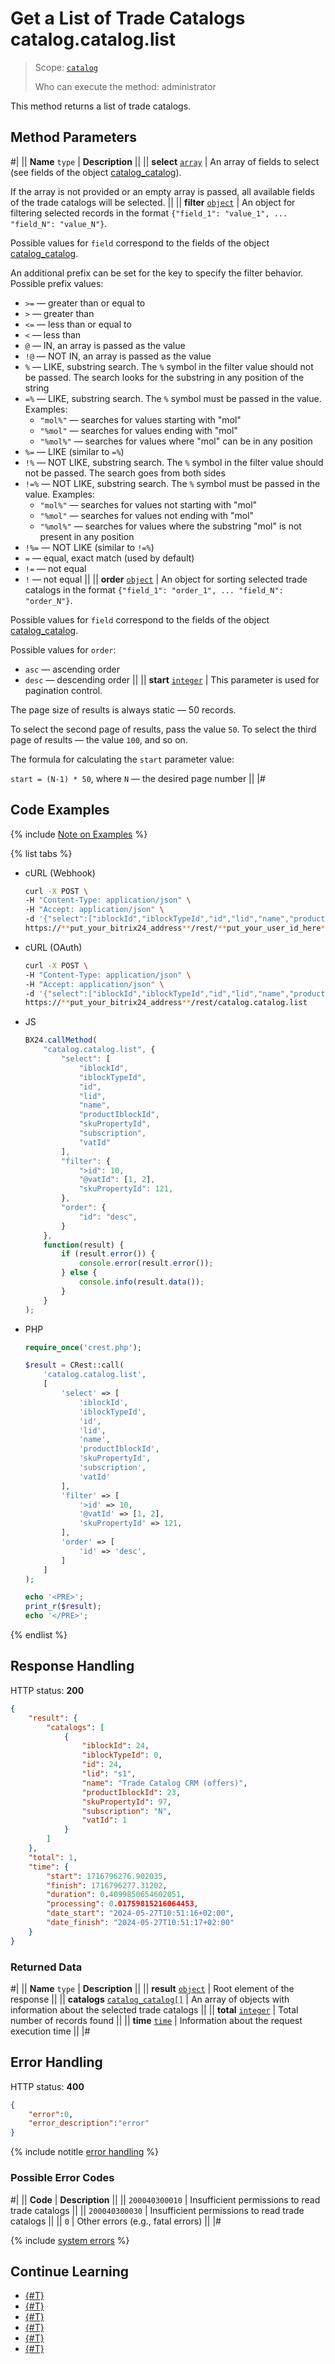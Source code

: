 # Get a List of Trade Catalogs catalog.catalog.list

> Scope: [`catalog`](../../scopes/permissions.md)
>
> Who can execute the method: administrator

This method returns a list of trade catalogs.

## Method Parameters

#|
|| **Name**
`type` | **Description** ||
|| **select**
[`array`](../../data-types.md) | 
An array of fields to select (see fields of the object [catalog_catalog](../data-types.md#catalog_catalog)).

If the array is not provided or an empty array is passed, all available fields of the trade catalogs will be selected.
||
|| **filter**
[`object`](../../data-types.md) | An object for filtering selected records in the format `{"field_1": "value_1", ... "field_N": "value_N"}`.

Possible values for `field` correspond to the fields of the object [catalog_catalog](../data-types.md#catalog_catalog). 

An additional prefix can be set for the key to specify the filter behavior. Possible prefix values:
- `>=` — greater than or equal to
- `>` — greater than
- `<=` — less than or equal to
- `<` — less than
- `@` — IN, an array is passed as the value
- `!@` — NOT IN, an array is passed as the value
- `%` — LIKE, substring search. The `%` symbol in the filter value should not be passed. The search looks for the substring in any position of the string
- `=%` — LIKE, substring search. The `%` symbol must be passed in the value. Examples:
    - `"mol%"` — searches for values starting with "mol"
    - `"%mol"` — searches for values ending with "mol"
    - `"%mol%"` — searches for values where "mol" can be in any position
- `%=` — LIKE (similar to `=%`)
- `!%` — NOT LIKE, substring search. The `%` symbol in the filter value should not be passed. The search goes from both sides
- `!=%` — NOT LIKE, substring search. The `%` symbol must be passed in the value. Examples:
    - `"mol%"` — searches for values not starting with "mol"
    - `"%mol"` — searches for values not ending with "mol"
    - `"%mol%"` — searches for values where the substring "mol" is not present in any position
- `!%=` — NOT LIKE (similar to `!=%`)
- `=` — equal, exact match (used by default)
- `!=` — not equal
- `!` — not equal ||
|| **order**
[`object`](../../data-types.md) | 
An object for sorting selected trade catalogs in the format `{"field_1": "order_1", ... "field_N": "order_N"}`.

Possible values for `field` correspond to the fields of the object [catalog_catalog](../data-types.md#catalog_catalog).

Possible values for `order`:
- `asc` — ascending order
- `desc` — descending order
||
|| **start**
[`integer`](../../data-types.md) | This parameter is used for pagination control.

The page size of results is always static — 50 records.

To select the second page of results, pass the value `50`. To select the third page of results — the value `100`, and so on.

The formula for calculating the `start` parameter value:

`start = (N-1) * 50`, where `N` — the desired page number
||
|#

## Code Examples

{% include [Note on Examples](../../../_includes/examples.md) %}

{% list tabs %}

- cURL (Webhook)

    ```bash
    curl -X POST \
    -H "Content-Type: application/json" \
    -H "Accept: application/json" \
    -d '{"select":["iblockId","iblockTypeId","id","lid","name","productIblockId","skuPropertyId","subscription","vatId"],"filter":{">id":10,"@vatId":[1,2],"skuPropertyId":121},"order":{"id":"desc"}}' \
    https://**put_your_bitrix24_address**/rest/**put_your_user_id_here**/**put_your_webhook_here**/catalog.catalog.list
    ```

- cURL (OAuth)

    ```bash
    curl -X POST \
    -H "Content-Type: application/json" \
    -H "Accept: application/json" \
    -d '{"select":["iblockId","iblockTypeId","id","lid","name","productIblockId","skuPropertyId","subscription","vatId"],"filter":{">id":10,"@vatId":[1,2],"skuPropertyId":121},"order":{"id":"desc"},"auth":"**put_access_token_here**"}' \
    https://**put_your_bitrix24_address**/rest/catalog.catalog.list
    ```

- JS

    ```js
    BX24.callMethod(
        "catalog.catalog.list", {
            "select": [
                "iblockId",
                "iblockTypeId",
                "id",
                "lid",
                "name",
                "productIblockId",
                "skuPropertyId",
                "subscription",
                "vatId"
            ],
            "filter": {
                ">id": 10,
                "@vatId": [1, 2],
                "skuPropertyId": 121,
            },
            "order": {
                "id": "desc",
            }
        },
        function(result) {
            if (result.error()) {
                console.error(result.error());
            } else {
                console.info(result.data());
            }
        }
    );
    ```

- PHP

    ```php
    require_once('crest.php');

    $result = CRest::call(
        'catalog.catalog.list',
        [
            'select' => [
                'iblockId',
                'iblockTypeId',
                'id',
                'lid',
                'name',
                'productIblockId',
                'skuPropertyId',
                'subscription',
                'vatId'
            ],
            'filter' => [
                '>id' => 10,
                '@vatId' => [1, 2],
                'skuPropertyId' => 121,
            ],
            'order' => [
                'id' => 'desc',
            ]
        ]
    );

    echo '<PRE>';
    print_r($result);
    echo '</PRE>';
    ```

{% endlist %}

## Response Handling

HTTP status: **200**

```json
{
    "result": {
        "catalogs": [
            {
                "iblockId": 24,
                "iblockTypeId": 0,
                "id": 24,
                "lid": "s1",
                "name": "Trade Catalog CRM (offers)",
                "productIblockId": 23,
                "skuPropertyId": 97,
                "subscription": "N",
                "vatId": 1
            }
        ]
    },
    "total": 1,
    "time": {
        "start": 1716796276.902035,
        "finish": 1716796277.31202,
        "duration": 0.4099850654602051,
        "processing": 0.01759815216064453,
        "date_start": "2024-05-27T10:51:16+02:00",
        "date_finish": "2024-05-27T10:51:17+02:00"
    }
}
```

### Returned Data

#|
|| **Name**
`type` | **Description** ||
|| **result**
[`object`](../../data-types.md) | Root element of the response ||
|| **catalogs**
[`catalog_catalog[]`](../data-types.md#catalog_catalog) | An array of objects with information about the selected trade catalogs ||
|| **total**
[`integer`](../../data-types.md) | Total number of records found ||
|| **time**
[`time`](../../data-types.md) | Information about the request execution time ||
|#

## Error Handling

HTTP status: **400**

```json
{
    "error":0,
    "error_description":"error"
}
```

{% include notitle [error handling](../../../_includes/error-info.md) %}

### Possible Error Codes

#|
|| **Code** | **Description** ||
|| `200040300010` | Insufficient permissions to read trade catalogs
|| 
|| `200040300030` | Insufficient permissions to read trade catalogs
|| 
|| `0` | Other errors (e.g., fatal errors)
|| 
|#

{% include [system errors](../../../_includes/system-errors.md) %}

## Continue Learning

- [{#T}](./catalog-catalog-add.md)
- [{#T}](./catalog-catalog-update.md)
- [{#T}](./catalog-catalog-get.md)
- [{#T}](./catalog-catalog-is-offers.md)
- [{#T}](./catalog-catalog-delete.md)
- [{#T}](./catalog-catalog-get-fields.md)